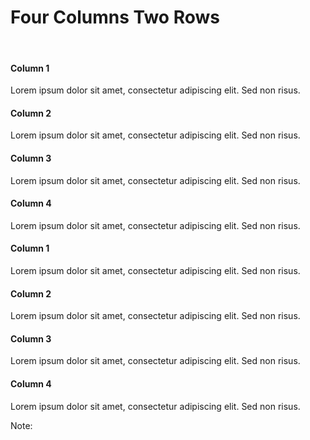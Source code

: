 # Four Columns Two Rows

<br>

<div class="container">
  <div class="column4">
    <h4>Column 1</h4>
    <div class="header"></div>
    <p>Lorem ipsum dolor sit amet, consectetur adipiscing elit. Sed non risus. </p>
  </div>

  <div  class="column4">
    <h4>Column 2</h4>
    <div class="header"></div>
    <p>Lorem ipsum dolor sit amet, consectetur adipiscing elit. Sed non risus. </p>
  </div>
  
  <div  class="column4">
    <h4>Column 3</h4>
    <p>Lorem ipsum dolor sit amet, consectetur adipiscing elit. Sed non risus. </p>
  </div>
  
  <div  class="column4">
    <h4>Column 4</h4>
    <p>Lorem ipsum dolor sit amet, consectetur adipiscing elit. Sed non risus. </p>
  </div>
</div>

<div class="container">
  <div class="column4">
    <h4>Column 1</h4>
    <p>Lorem ipsum dolor sit amet, consectetur adipiscing elit. Sed non risus. </p>
  </div>

  <div  class="column4">
    <h4>Column 2</h4>
    <p>Lorem ipsum dolor sit amet, consectetur adipiscing elit. Sed non risus. </p>
  </div>
  
  <div  class="column4">
    <h4>Column 3</h4>
    <p>Lorem ipsum dolor sit amet, consectetur adipiscing elit. Sed non risus. </p>
  </div>
  
  <div  class="column4">
    <h4>Column 4</h4>
    <p>Lorem ipsum dolor sit amet, consectetur adipiscing elit. Sed non risus. </p>
  </div>
</div>

<!-- Add some speaker notes -->
Note: